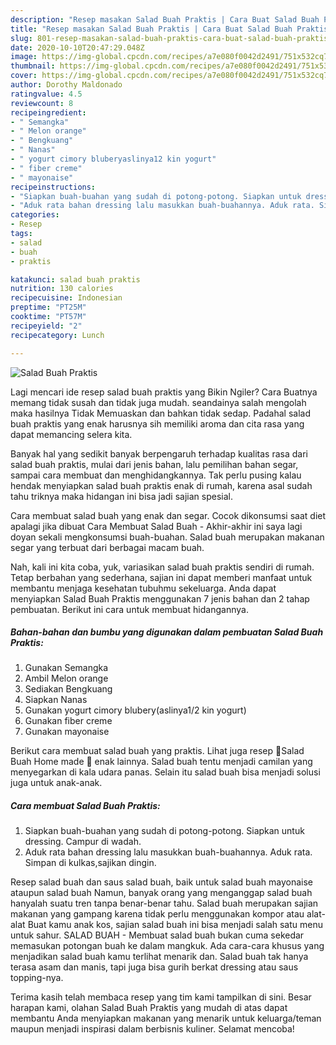 ```yaml
---
description: "Resep masakan Salad Buah Praktis | Cara Buat Salad Buah Praktis Yang Lezat Sekali"
title: "Resep masakan Salad Buah Praktis | Cara Buat Salad Buah Praktis Yang Lezat Sekali"
slug: 801-resep-masakan-salad-buah-praktis-cara-buat-salad-buah-praktis-yang-lezat-sekali
date: 2020-10-10T20:47:29.048Z
image: https://img-global.cpcdn.com/recipes/a7e080f0042d2491/751x532cq70/salad-buah-praktis-foto-resep-utama.jpg
thumbnail: https://img-global.cpcdn.com/recipes/a7e080f0042d2491/751x532cq70/salad-buah-praktis-foto-resep-utama.jpg
cover: https://img-global.cpcdn.com/recipes/a7e080f0042d2491/751x532cq70/salad-buah-praktis-foto-resep-utama.jpg
author: Dorothy Maldonado
ratingvalue: 4.5
reviewcount: 8
recipeingredient:
- " Semangka"
- " Melon orange"
- " Bengkuang"
- " Nanas"
- " yogurt cimory bluberyaslinya12 kin yogurt"
- " fiber creme"
- " mayonaise"
recipeinstructions:
- "Siapkan buah-buahan yang sudah di potong-potong. Siapkan untuk dressing. Campur di wadah."
- "Aduk rata bahan dressing lalu masukkan buah-buahannya. Aduk rata. Simpan di kulkas,sajikan dingin."
categories:
- Resep
tags:
- salad
- buah
- praktis

katakunci: salad buah praktis 
nutrition: 130 calories
recipecuisine: Indonesian
preptime: "PT25M"
cooktime: "PT57M"
recipeyield: "2"
recipecategory: Lunch

---
```



![Salad Buah Praktis](https://img-global.cpcdn.com/recipes/a7e080f0042d2491/751x532cq70/salad-buah-praktis-foto-resep-utama.jpg)

Lagi mencari ide resep salad buah praktis yang Bikin Ngiler? Cara Buatnya memang tidak susah dan tidak juga mudah. seandainya salah mengolah maka hasilnya Tidak Memuaskan dan bahkan tidak sedap. Padahal salad buah praktis yang enak harusnya sih memiliki aroma dan cita rasa yang dapat memancing selera kita.

Banyak hal yang sedikit banyak berpengaruh terhadap kualitas rasa dari salad buah praktis, mulai dari jenis bahan, lalu pemilihan bahan segar, sampai cara membuat dan menghidangkannya. Tak perlu pusing kalau hendak menyiapkan salad buah praktis enak di rumah, karena asal sudah tahu triknya maka hidangan ini bisa jadi sajian spesial.

Cara membuat salad buah yang enak dan segar. Cocok dikonsumsi saat diet apalagi jika dibuat Cara Membuat Salad Buah - Akhir-akhir ini saya lagi doyan sekali mengkonsumsi buah-buahan. Salad buah merupakan makanan segar yang terbuat dari berbagai macam buah.


Nah, kali ini kita coba, yuk, variasikan salad buah praktis sendiri di rumah. Tetap berbahan yang sederhana, sajian ini dapat memberi manfaat untuk membantu menjaga kesehatan tubuhmu sekeluarga. Anda dapat menyiapkan Salad Buah Praktis menggunakan 7 jenis bahan dan 2 tahap pembuatan. Berikut ini cara untuk membuat hidangannya.

<!--inarticleads1-->

##### Bahan-bahan dan bumbu yang digunakan dalam pembuatan Salad Buah Praktis:

1. Gunakan  Semangka
1. Ambil  Melon orange
1. Sediakan  Bengkuang
1. Siapkan  Nanas
1. Gunakan  yogurt cimory blubery(aslinya1/2 kin yogurt)
1. Gunakan  fiber creme
1. Gunakan  mayonaise


Berikut cara membuat salad buah yang praktis. Lihat juga resep 🍓Salad Buah Home made 🍇 enak lainnya. Salad buah tentu menjadi camilan yang menyegarkan di kala udara panas. Selain itu salad buah bisa menjadi solusi juga untuk anak-anak. 

<!--inarticleads2-->

##### Cara membuat Salad Buah Praktis:

1. Siapkan buah-buahan yang sudah di potong-potong. Siapkan untuk dressing. Campur di wadah.
1. Aduk rata bahan dressing lalu masukkan buah-buahannya. Aduk rata. Simpan di kulkas,sajikan dingin.


Resep salad buah dan saus salad buah, baik untuk salad buah mayonaise ataupun salad buah Namun, banyak orang yang menganggap salad buah hanyalah suatu tren tanpa benar-benar tahu. Salad buah merupakan sajian makanan yang gampang karena tidak perlu menggunakan kompor atau alat-alat Buat kamu anak kos, sajian salad buah ini bisa menjadi salah satu menu untuk sahur. SALAD BUAH - Membuat salad buah bukan cuma sekedar memasukan potongan buah ke dalam mangkuk. Ada cara-cara khusus yang menjadikan salad buah kamu terlihat menarik dan. Salad buah tak hanya terasa asam dan manis, tapi juga bisa gurih berkat dressing atau saus topping-nya. 

Terima kasih telah membaca resep yang tim kami tampilkan di sini. Besar harapan kami, olahan Salad Buah Praktis yang mudah di atas dapat membantu Anda menyiapkan makanan yang menarik untuk keluarga/teman maupun menjadi inspirasi dalam berbisnis kuliner. Selamat mencoba!
